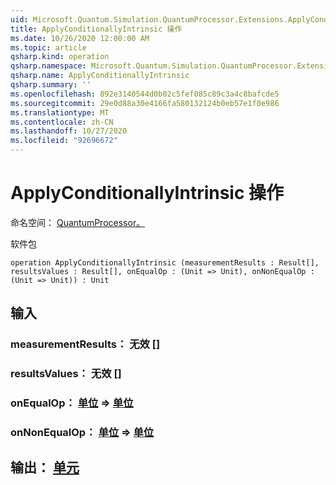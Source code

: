 ```yaml
---
uid: Microsoft.Quantum.Simulation.QuantumProcessor.Extensions.ApplyConditionallyIntrinsic
title: ApplyConditionallyIntrinsic 操作
ms.date: 10/26/2020 12:00:00 AM
ms.topic: article
qsharp.kind: operation
qsharp.namespace: Microsoft.Quantum.Simulation.QuantumProcessor.Extensions
qsharp.name: ApplyConditionallyIntrinsic
qsharp.summary: ''
ms.openlocfilehash: 892e3140544d0b02c5fef085c89c3a4c8bafcde5
ms.sourcegitcommit: 29e0d88a30e4166fa580132124b0eb57e1f0e986
ms.translationtype: MT
ms.contentlocale: zh-CN
ms.lasthandoff: 10/27/2020
ms.locfileid: "92696672"
---
```

# <a name="applyconditionallyintrinsic-operation"></a>ApplyConditionallyIntrinsic 操作

命名空间： [QuantumProcessor。](xref:Microsoft.Quantum.Simulation.QuantumProcessor.Extensions)

软件包 [](https://nuget.org/packages/)




```qsharp
operation ApplyConditionallyIntrinsic (measurementResults : Result[], resultsValues : Result[], onEqualOp : (Unit => Unit), onNonEqualOp : (Unit => Unit)) : Unit
```


## <a name="input"></a>输入

### <a name="measurementresults--__invalidresult__"></a>measurementResults： __无效 <Result>__ []




### <a name="resultsvalues--__invalidresult__"></a>resultsValues： __无效 <Result>__ []




### <a name="onequalop--unit--unit"></a>onEqualOp： [单位](xref:microsoft.quantum.lang-ref.unit) => [单位](xref:microsoft.quantum.lang-ref.unit) 




### <a name="onnonequalop--unit--unit"></a>onNonEqualOp： [单位](xref:microsoft.quantum.lang-ref.unit) => [单位](xref:microsoft.quantum.lang-ref.unit) 





## <a name="output--unit"></a>输出： [单元](xref:microsoft.quantum.lang-ref.unit)


